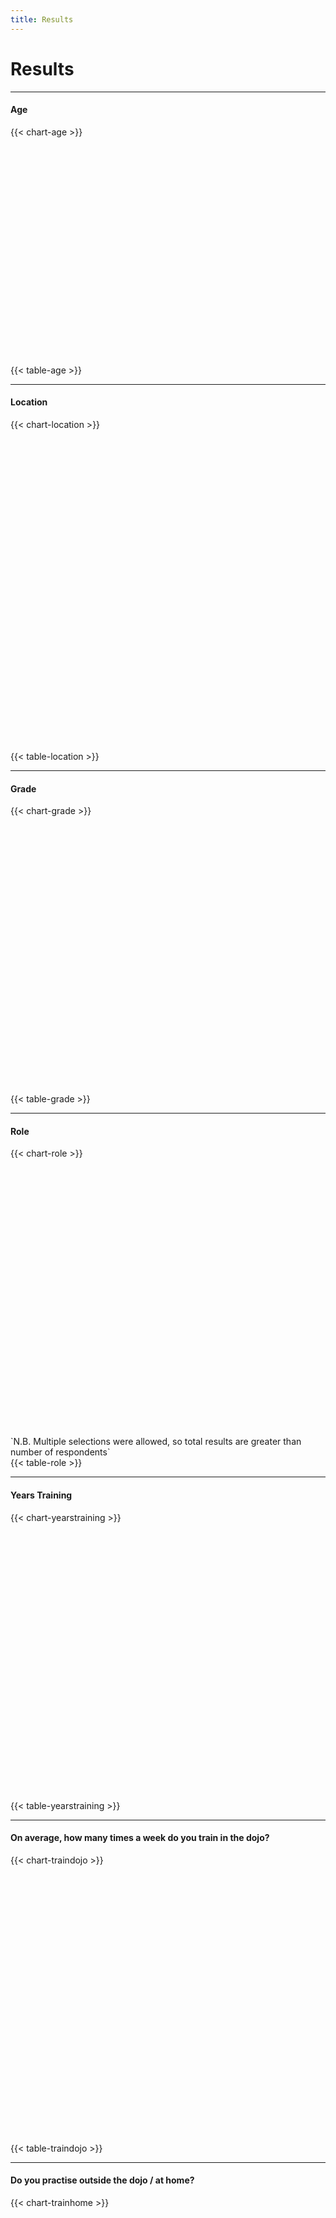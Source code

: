 ```yaml
---
title: Results
---
```

<script type="text/javascript" src="https://www.gstatic.com/charts/loader.js"></script>
<script type="text/javascript">google.charts.load('current', {'packages':['corechart','bar']});</script>

# Results

***

#### Age
{{< chart-age >}}
<script type="text/javascript">google.charts.setOnLoadCallback(drawAgeResults);</script>
<div id="ageageage" style="height: 100%; height: 350px; display: block; width: auto; margin: 0 auto !important;"></div>
{{< table-age >}}

***

#### Location
{{< chart-location >}}
<script type="text/javascript">google.charts.setOnLoadCallback(drawLocationResults);</script>
<div id="locationlocation" style="width: 100%; height: 500px; display: block; width: auto; margin: 0 auto !important;"></div>
{{< table-location >}}

***

#### Grade
{{< chart-grade >}}
<script type="text/javascript">google.charts.setOnLoadCallback(drawGradeResults);</script>
<div id="gradegradegrade" style="width: 100%; height: 430px; display: block; width: auto; margin: 0 auto !important;"></div>
{{< table-grade >}}

***

#### Role
{{< chart-role >}}
<script type="text/javascript">google.charts.setOnLoadCallback(drawRoleResults);</script>
<div id="rolerolerole" style="width: 100%; height: 430px; display: block; width: auto; margin: 0 auto !important;"></div>
<div style="font-size: 14px;">`N.B. Multiple selections were allowed, so total results are greater than number of respondents`</div>
{{< table-role >}}

***

#### Years Training
{{< chart-yearstraining >}}
<script type="text/javascript">google.charts.setOnLoadCallback(drawYearsTrainingResults);</script>
<div id="yearstraining" style="width: 100%; height: 430px; display: block; width: auto; margin: 0 auto !important;"></div>
{{< table-yearstraining >}}

***

#### On average, how many times a week do you train in the dojo?
{{< chart-traindojo >}}
<script type="text/javascript">google.charts.setOnLoadCallback(drawTrainDojoResults);</script>
<div id="traindojo" style="width: 100%; height: 430px; display: block; width: auto; margin: 0 auto !important;"></div>
{{< table-traindojo >}}

***

#### Do you practise outside the dojo / at home?
{{< chart-trainhome >}}
<script type="text/javascript">google.charts.setOnLoadCallback(drawTrainHomeResults);</script>
<div id="trainhome" style="width: 100%; height: 430px; display: block; width: auto; margin: 0 auto !important;"></div>
{{< table-trainhome >}}

***

#### If yes, on average, how many times a week do you outside the dojo?
{{< chart-trainhomecount >}}
<script type="text/javascript">google.charts.setOnLoadCallback(drawTrainHomeCountResults);</script>
<div id="trainhomecount" style="width: 100%; height: 430px; display: block; width: auto; margin: 0 auto !important;"></div>
{{< table-trainhomecount >}}

***

#### Do you train in any other Martial Arts?
{{< chart-otherartscount >}}
<script type="text/javascript">google.charts.setOnLoadCallback(drawOtherArtsCountResults);</script>
<div id="otherartscount" style="width: 100%; height: 430px; display: block; width: auto; margin: 0 auto !important;"></div>
{{< table-otherartscount >}}

<details><summary>**If yes / previously please detail what Martial Art, how long for and why?**</summary>
<p>

* Tae kwon do 2 years, king fu 1 year
* JuJistu, 9 months, interest and was local. Gracie JJ, groundwork and grappling 3 months
* Wrestling
* Ju Jitsu - 4 years, why- only club local to me at the time.
* Judo 7 years as a junior as it was a school club on during the school day.
* Kobudo - 1973 ; kenjutsu - 2004
* Jujitsu for 3 years, kick Boxing 3 years
* Boxing
* Kenjutsu over 40 yeara
* Aikijujitsu - approximately 7 years. Initially I started to get a better understanding of locks and throws.
* Started in Tang Soo Do. Switched to Shotokan following relocation. Briefly trained in Jitsu, didn't enjoy it.
* Aikido (8 years regular cross training) - to learn stand up grappling, BJJ (a few seminars with different instructors) - to improve groundwork; Catch wrestling (ongoing occasional) - to improve grappling; AoDenkou Jitsu (seminars and travelling uke for over 10 years) - to improve small circle ju jitsu and pressure point use; occasional seminars in boxing, control & restraint courses, Judo, Wing Chun, Steelwire Mantis, Krav Maga, Mushin Ju Jitsu, Iaido, JKD, FMA, Tai Chi to gain alternative perspectives.
* "Tae-Kwon-do for 8 years 
* Kickboxing for 6 months
* Jujitsu for 3 months"
* Mixed martial arts, kick boxing, taekwondo 
* mixed martial art (kali, tai boxing & jkd, purely for fun 
* Tai Chi (12 years) , Wado Ryu (1 year)
* Ju jitsu for about 5yrs
* Judo
* Ju Jitsu
* "Krav Maga for 2 years
* Wing Chun for 1 year "
* Judo 6 years for throwing practise, Krav Maga just for fun and to see how good it is , Aikido already a part of my system and enhances the soft movements within Wado 
* Kali (Philippino), c.8 months - some weapon focussed training and just to try something different 
* BJJ - 2 years.  Goji Ryu - 2 years 
* Aikido for 5 years. Started it to help with my bouncing , ju jistsu (japanese) for 2 years to help with my ground work
* Kobudo 20yrs  enhances karate training
* Jujitsu, kickboxing, Krav Maga, wanted to gain other skills other than karate
* Muay Thai, 3 months.  Didn’t get enough sparring and pure striking training just doing karate.
* Kali, JKD and Thai boxing 
* Judo for 2 years
* Traditional Judo 29 yrs, Jujitsu 27 yrs Battojutsu/Iaido 9 yrs
* Tae kwon do, 3yrs, fresh start in a new style
* Judo
* Judo, Boxing, Kickboxing, Arnis
* Kung Fu, Ju Jitsu, MMA, Judo,  ~10 years total, judo - per because club closed. Others all in one school, left when I went to Uni 
* Tai chi 1 year because of injury’s 
* Muay Thai, Jujitsu
* Ju-jitsu. Really enjoyed the grappling side of the sport that karate isn't known for or practiced as much. Now bringing that side into my clubs training
* I have studied a form of Kung Fu called Feng Yang sau for approximately 3 years. I have tried BJJ. I left Feng Yang sau as i didn't feel the gradings were fair and balanced. I saw people who trained for a few weeks get graded at the same time who had studied for a year, they were only grading once a year. I enjoyed BJJ but have tennis elbow which prevents me from training.
* kung fu, wrestling. Short periods as there were not karate clubs of my style in area
* Judo & Capoeira
* Judo & Capoeira
* Muay thai for 2 weeks and to try something else 
* Muay Thai - 2 years, kickboxing - 3 years, Wing Chun 6 months
* Previously Goju Ryu (6 years as a kid) BBJ - less than a year. Why -to diversity my martial arts and improve
* JKD / Kali 10years
* Aikido - 3 years - to learn throws and locks. Kickboxing - 2 years - to learn how to get hit! 
* Judo-4 years, first martial arts I did as a kid
* BJJ
* Ninjitsu. It seemed cool and was available locally at a convenient time. I did it for about a year. Quit as although it was fun a lot of the time, I thought the club was not v well controlled. Some techniques were potentially dangerous and some students did not control their techniques well.
* Judo - since 09/2018 - karate throws are studied minimally within my club. My additional training has complimented my throws and has allowed me to pass on this knowledge to my fellow karateka.
* Kickboxing 3 years, was trend at the time. Jujitsu 4 years to supplement striking skills. 
* Muay Thai & Wrestling Grappling Arts, for enjoyment & to enhance my training. 
* Judo for 3/4 years as the skills compliment karate, and used to be a staple of karate, but have sadly become forgotten with the advent of competition. 
* Kung Fu on off
* 2nd dan black belt combat jujitsu still training
* Systema (Russian Martial Arts) 18 years
* Kickboxing - 1st dan and fell out with coach!! - kick-jitsu blackbelt - left association 
* Thai chi
* Jiu-Jitsu at University for a year
* MMA 
* Different style of karate due to instructors 
* Kickboxing for 1 year. To experience another martial art 
* Judo, BJJ, Krav Maga
* Kickboxing, Jujitsu, Ninjutsu. To apply Karate in a different context and learn grappling to complement my training. 
* Judo
* Boxing, 6 months, always wanted to try it 
* Tkd 20 - 30 years 
* Ju-Jutsu, 1 year, train with friend
* Muay thai, suburi.
* Judo 6 months just to try
* Boxing, 3 years & close proximity punching  & footwork.
* I am learning Aikido, have been going for 6 months. I have always liked the Aikido philosophy and I want to learn more about locks, throws, balance transfer and capture, break-falls and rolls.
* Judo, 3 years, as child with friends
* Ooh, lots! Wing Chun for a couple of months, Ju Jitsu for years, Kickboxing for years, BJJ on and off for years, and others I can’t exactly recall at the moment. 
* Kickboxing, 1 year, for fun
* Shaolin kungfu a year, because it was the only one that interested me 
* I teach the Karate Group and train with Hants Self Protection doing Thai Pad rounds for fitness
* "Wing chun 1 year learn a different aporoach
* Freestyle kickboxing  1 year. Learn fighting and ground work "
* Kung Fu 10years
* Ju jitsu, 1 year
* Tae Kwon Do for about 2 years
* Aikido for 2 years
* Jujitsu
* okinawan kobudo, 2yrs, a means to add another dimension to my knowledge.
* Aikido 5 years, helps karate and fun! 
* Judo 3 years, Aikido 1 year, various styles of karate whenever i can 
* "Wadoryu (13 years / 3rd dan) - The first style i did as a kid, i really enjoyed the sport based side of karate it was good for maintaining my fitness and health
* Shotokan (8 years / 1st dan) - Second style, i fell in love with competitive kata and Shotokan gave me the traditional side i wanted to improve"
* Kickboxing to adapt my fighting techniques 
* Bjj
* Iaido, training for about 16 years
* krav maga 1 year. muay thai 4 years
* Tai Chi for ten months, as a means of treating my cancer treatment
* Judo, started at university so only for 9 months
* Aikido
* judo 1 year
* Jujitsu for 8 months 
* Aikido, judo, eskrima, wing Chun, Tai Chi Chuan 
* Kick Boxing, 3 years
* Another style of karate, jujitsu, muay thai, taekwondo, capoeira
* Tai Chi, 2 years, for contrast/control/balance/core
* Taekwondo, 4.yrs it was local
* Ju-justs
* Bits of judo and bjj
* Aikido 1 year to practice locks and throws. 
* Judo 1 year 
* Judo for approximately a year, after school club. Japanese Ju Jutsu also about a year, interest from Judo. MMA/BJJ/MuayThai, trained alongside my core karate training at an mma gym after taking part in an amateur fight (trained for about 2 years until the gym closed).
* Previously: Tae Kown Do (11 years). Currently: kickboxing/muay thai (7 years), Brazilian jiu-jitsu (2 years)
* Jijitsu
* Kobudo
* Kickboxing as it allows me to test the karate I've learnt. Jiu Jitsu as it adds a grappling aspect to my fighting. Sanda as it tests my learning.
* judo  
* Jujitsu for 2 years for additional training and i found it great fun 
* Aikido. Approx 6 months. I thought the training I had from it enhanced my karate and was not getting anything else from the art. My partner and I were the only adults 
* TKD - I was more interested in the sport/sparring side of martial arts 
* Kickboxing
* Aikido, 6 months, wanted to try it! (Enjoyed it but club ended)
* Tae kwon do and jujitsu
* Aikido. 2 years . To learn
* Wing chin, bjj cross training 
* Wing chin, bjj cross training 
* Aikido. Only for a couple of years and just because my dad did it at the time
* Krav Maga
* Aikido
* Kick Boxing 
* Iai
* Kickboxing for 1 year. Enjoyed the physicality. 
* Judo, 5years(?) for newaza/grappling
* Various styles, kickboxing, taekwondo mostly
* Jujitsu about 10 years agon but not for very long
* Ju jitsu. To develop more rounded self defence skills.
* Tae Kwon Do.  18 months. Recommend by a friend.
* Iaido, 1 year, interested me.
* Tai chi 10 years, for balance
* Wing chun 1 year, judo 6 months,  kick boxing 1 month-present. Sporadically due to family/work constraints and commitments to other activities. Kickboxing supplements my current training for tournament kumite
* Thai boxing 6 years
* Ju jitsu compliments my karate 
* JKD 5 years
* Kung fu, 2 yes, as a teen
* Kickboxing, 6 years, keep up stamina.
* Judo (4-5years as a 12-16 y/o).  It looked fun and I wanted to have a go.  Fencing (14 years but on and off for over 30 yrs) I picked it up again 10 years ago and fence competitively.  Karate joined my 6 y/o daughter on the mats 8 years ago and we are grading for 3rd Dan at the end of the year.  Aikido - dragged my husband onto the mats 4 years ago and we are grading for Shodan next year.
* Ju jitsu
* Aikido,judo
* Freestyle Karate 
* Judo
* Self defense class
* Judo for 3 years
* Brazilian jui jitsu
* Tai Chi - 1 Year
* Various to observe/learn other styles interpretation of various katas etc
* Kung fu 1 yr self defence 
* Kick boxing 2 years, kick jutsu 1 year
* Ju Jitsu - 8 years - compliments the karate
* Judo, 3 years as a teen
* Boxing for 15years. Bjj for 5years and Thai boxing /Kickboxing for 10 years 
* Ashihara Karate - Yondan
* Judo 
* Iaido, Wing Chun, Kick boxing mainly just because I enjoy Martial arts and just wanted to see what else was out there
* Aikido. Couldn’t find a good karate club locally
* "tai chi: focus 4 years
* Iaido: weapon work continuous but in blocks "
* Judo 4 years, take Kwan do 1 year, 
* Kempo. Began training over 20 years ago. Then gave up. Back at it now. Softer system but enjoy the throws and locks. Centred around self defence. Club has been going since 1936
* Tae Kwon Do.  Six years.  Stopped when moved.
* JuJitsu 2 years
* Jodo, Iaido for 1 year
* Ryukyu Kobujitsu 20 years, to develop my knowledge of Karate. Aikido 2 years, to develop my grappling skills. WTF Taekwondo, 2 years, to improve kicking skills. 
* Atami jiu-jitsu
* Brazilian Jiu Jitsu for 18 months to expand my knowledge of groundwork. JKD and Kali for 20 years intermittently and for 18 months regular to obtain a greater depth of knowledge of differing martial arts systems.
* Judo and Kung Fu 30 years, Tai Chi 26 years and Aikido 1 year
* Aikido. Started 4 months ago. To broaden my knowledge.
* Wing Chin 1year. Lunch time class.
* Kung Fu 2 years, judo 6 months as a child, (and aikido taster 3 months)
* Kick boxing escrima  couple of year's each
* BJJ  and Judo
* Judo. Took it up for fun, had to stop after 3 months due to injury.
* Judo (4 years) kav magra (3years)
* Judo. 8 years
* Mainly Jeet Kune Do & Aikido previously but also courses in self defence and Iaido.
* Aikido 3 years
* kickboxing & judo for 2 years
* Jujuitsu. 3 years when younger
* Ju-Jitsu & Kyushu-Jitsu. Approx 20 years, gave a more complete system
* Kickboxing
* Boxing, Thai boxing 15 + years like to fight, fitness and conditioning 
* Wing chun
* Casually other karate clubs
* Judo 4yrs, Aiki-jutsu 3yrs, Ninjitsu 2yrs Boxing 5yrs
* Aikido 5 years
* Shotokan (TASK, TSSK, JKA)
* "BJJ 16 years for the ground work
* Kickboxing 24 years for fun
* Japanese Jujutsu 3 years for the throws from atemi
* MMA mainly just to spar and fitness"
* Judo, couple of years, to learn some throwing and floor stuff. Aikido, 6 months for the crack, lots of other bits and pieces
* Currently training in BJJ to broaden my experience
* Tang soo do. 3yrdø
* Arnis,ju jitsu,kei jutsu
* Judo - for a year.  Cross training,
* Judo 5 years, during my adolescence 
* Judo 2years as kid. Aikido 4months X2, bit of capuaira, bit of MMA, 
* Jujitsu
* Judo. To compliment my karate skills. 
* Kickboxing - 5 years - club close to home
* Judo
* 14 different systems to supliment my parent style and approach. 
* Kick boxing.   A change of scenery and full contact 
* "Iaido because if the greater discipline and accuracy 2 years
* Tai chi chuan 7 year flexibility and peace"
* Aikido, three years, to broaden my horizons
* Boxing and Jiujitsu. Began 1 year after starting karate to fill in the deficiencies I felt i acquired only training in one art.
* Krav Maga  30 years 
* Taekwondo 3 years - studied it at university
* Filipino eskrima, 5 years, to explore other martial arts and improve weapon based training 
* JKD/Kali, aikido, muay thai - not for more than a year each in total - curiosity and to expand my skillset
* HEMA, 9 months, TKD 6 years, ju jitsu 2 yeara
* Boxing. Two years. I like punching people in the head 
* Boxing 2 years

</p>
</details>